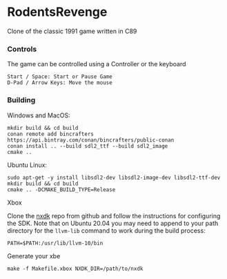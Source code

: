 # RodentsRevenge
Clone of the classic 1991 game written in C89

### Controls
The game can be controlled using a Controller or the keyboard

```
Start / Space: Start or Pause Game
D-Pad / Arrow Keys: Move the mouse
```

### Building
Windows and MacOS:
```shell script
mkdir build && cd build
conan remote add bincrafters https://api.bintray.com/conan/bincrafters/public-conan
conan install .. --build sdl2_ttf --build sdl2_image
cmake ..
```
Ubuntu Linux:
```shell script
sudo apt-get -y install libsdl2-dev libsdl2-image-dev libsdl2-ttf-dev
mkdir build && cd build
cmake .. -DCMAKE_BUILD_TYPE=Release
```

Xbox

Clone the [nxdk](https://github.com/XboxDev/nxdk) repo from github and follow the instructions for configuring the SDK.
Note that on Ubuntu 20.04 you may need to append to your path directory for the `llvm-lib` command to work during the build process:
```
PATH=$PATH:/usr/lib/llvm-10/bin
```
Generate your xbe
```shell script
make -f Makefile.xbox NXDK_DIR=/path/to/nxdk
```